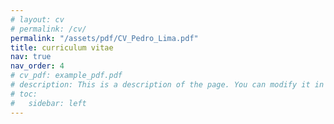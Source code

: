 ```yaml
---
# layout: cv
# permalink: /cv/
permalink: "/assets/pdf/CV_Pedro_Lima.pdf"
title: curriculum vitae
nav: true
nav_order: 4
# cv_pdf: example_pdf.pdf
# description: This is a description of the page. You can modify it in 'pages/_cv.md'. You can also change or remove the top pdf download button.
# toc:
#   sidebar: left
---
```

<!-- <a href="{{ page.cv_pdf | prepend: 'assets/pdf/' | relative_url}}" target="_self">Link</a> -->
